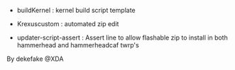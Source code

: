 - buildKernel : kernel build script template

- Krexuscustom : automated zip edit

- updater-script-assert : Assert line to allow flashable zip to install in both hammerhead and hammerheadcaf twrp's

By dekefake @XDA
